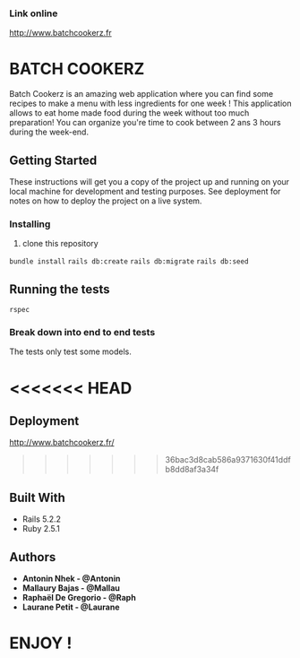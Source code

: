 
### Link online
http://www.batchcookerz.fr

# BATCH COOKERZ

Batch Cookerz is an amazing web application where you can find some recipes to make a menu with less ingredients for one week ! This application allows to eat home made food during the week without too much preparation! You can organize you're time to cook between 2 ans 3 hours during the week-end.

## Getting Started

These instructions will get you a copy of the project up and running on your local machine for development and testing purposes. See deployment for notes on how to deploy the project on a live system.

### Installing

1. clone this repository

```bundle install```
```rails db:create```
```rails db:migrate```
```rails db:seed```


## Running the tests

```rspec```

### Break down into end to end tests

The tests only test some models.

<<<<<<< HEAD
=======

## Deployment

http://www.batchcookerz.fr/

>>>>>>> 36bac3d8cab586a9371630f41ddfb8dd8af3a34f
## Built With

* Rails 5.2.2
* Ruby 2.5.1


## Authors

* **Antonin Nhek  - @Antonin**
* **Mallaury Bajas  - @Mallau**
* **Raphaël De Gregorio  - @Raph**
* **Laurane Petit  - @Laurane**

# ENJOY ! 


